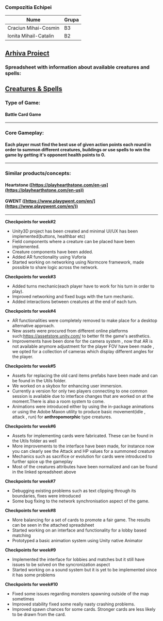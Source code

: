 ### Compozitia Echipei

|Nume|Grupa|
|--|--|
|Craciun Mihai-Cosmin|B3|
|Ionita Mihail-Catalin|B2|

[Arhiva Proiect](https://drive.google.com/drive/folders/18iVYfz0BP-ebrDoqoc8UgOdXBsKQBnHy?usp=sharing)
---

### Spreadsheet with information about available creatures and spells:
[Creatures & Spells](https://docs.google.com/spreadsheets/d/1vicG7074kdIW6Vck_81Fmi02pwr_QhWuW-3WBgzMdrA/edit?usp=sharing)
---


### Type of Game:

#### Battle Card Game

---

### Core Gameplay: 

#### Each player must find the best use of given action points each round in order to summon different creatures, buildings or use spells to win the game by getting it's opponent health points to 0.

---

### Similar products/concepts:

#### Heartstone ([https://playhearthstone.com/en-us](https://playhearthstone.com/en-us))

#### GWENT ([https://www.playgwent.com/en/](https://www.playgwent.com/en/))

---


**Checkpoints for week#2**

 - Unity3D project has been created and minimal UI/UX has been implemented(buttons, healthbar etc)
 - Field components where a creature can be placed have been implemented.
 - Creature components have been added.
 - Added AR functionality using Vuforia 
 - Started working on networking using Normcore framework, made possible to share logic across the network.

**Checkpoints for week#3**

 - Added turns mechanic(each player have to work for his turn in order to play).
 - Improved networking and fixed bugs with the turn mechanic.
 - Added interactions between creatures at the end of each turn.

**Checkpoints for week#4**

 - AR functionalities were completely removed to make place for a desktop alternative approach.
 - New assets were procured from different online platforms such:https://assetstore.unity.com/ to better fit the game's aesthetics.
 - Improvements have been done for the camera system , now that AR is not available anymore adjustment for the player FOV have been made , we opted for a collection of cameras which display different angles for the player.

**Checkpoints for week#5**
 - Assets for replacing the old card items prefabs have been made and can be found in the Utils folder.
 - We worked on a skybox for enhancing user immersion.
 - Currently a version for only two players connecting to one common session is available due to interface changes that are worked on at the moment.There is also a room system to come.
 - Animations were introduced either by using the in-package animations or using the Adobe Maxon utility to produce basic movement(idle , attack , run) for **anthropomorphic** type creatures.

**Checkpoints for week#6**
 - Assets for implementing cards were fabricated. These can be found in the Utils folder as well
 - More improvements to the interface have been made, for instance now you can clearly see the Attack and HP values for a summoned creature
 - Mechanics such as sacrifice or evolution for cards were introduced to further spice up the gameplay
 - Most of the creatures attributes have been normalized and can be found in the linked spreadsheet above
 
**Checkpoints for week#7**
 - Debugging existing problems such as text clipping through its boundaries, fixes were introduced 
 - Some bug fixing to the network synchronisation aspect of the game.

**Checkpoints for week#8**

 - More balancing for a set of cards to promote a fair game. The results can be seen in the attached spreadsheet
 - Started working on an interface and functionality for a lobby based matching
 - Prototyped a basic animation system using Unity native Animator

**Checkpoints for week#9**

 - Implemented the interface for lobbies and matches but it still have issues to be solved on the syncronization aspect
 - Started working on a sound system but it is yet to be implemented since it has some problems

**Checkpoints for week#10**

 - Fixed some issues regarding monsters spawning outside of the map sometimes
 - Improved stability fixed some really nasty crashing problems.
 - Improved spawn chances for some cards. Stronger cards are less likely to be drawn from the card.
